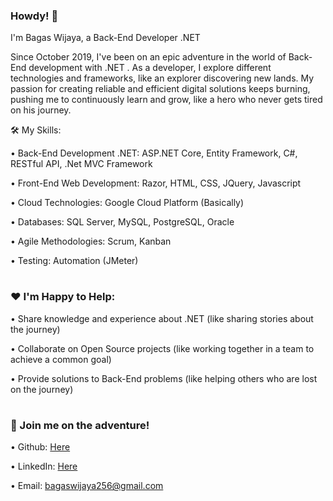 ### Howdy! 👋

I'm Bagas Wijaya, a Back-End Developer .NET

Since October 2019, I've been on an epic adventure in the world of Back-End development with .NET . As a developer, I explore different technologies and frameworks, like an explorer discovering new lands. My passion for creating reliable and efficient digital solutions keeps burning, pushing me to continuously learn and grow, like a hero who never gets tired on his journey.

🛠️ My Skills:

•	Back-End Development .NET: ASP.NET Core, Entity Framework, C#, RESTful API, .Net MVC Framework

•	Front-End Web Development: Razor, HTML, CSS, JQuery, Javascript

•	Cloud Technologies: Google Cloud Platform (Basically)

•	Databases: SQL Server, MySQL, PostgreSQL, Oracle

•	Agile Methodologies: Scrum, Kanban

•	Testing: Automation (JMeter)

#
### ❤️ I'm Happy to Help:

•	Share knowledge and experience about .NET (like sharing stories about the journey)

•	Collaborate on Open Source projects (like working together in a team to achieve a common goal)

•	Provide solutions to Back-End problems (like helping others who are lost on the journey)

#
### 🚙 Join me on the adventure!

•	Github: [Here](https://github.com/bagaswijaya97)

•	LinkedIn: [Here](https://www.linkedin.com/in/bagaswijaya/)

•	Email: bagaswijaya256@gmail.com


